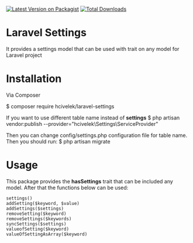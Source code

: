 [![Latest Version on Packagist][ico-version]][link-packagist]
[![Total Downloads][ico-downloads]][link-downloads]

# Laravel Settings
It provides a settings model that can be used with trait on any model for Laravel project

# Installation
Via Composer

$ composer require hcivelek/laravel-settings

If you want to use different table name instead of **settings**
$ php artisan vendor:publish --provider="hcivelek\Settings\ServiceProvider" 

Then you can change config/settings.php configuration file for table name. Then you should run:
$ php artisan migrate


# Usage
This package provides the **hasSettings** trait that can be included any model. After that the functions below can be used:

````
settings()
addSetting($keyword, $value)
addSettings($settings)
removeSetting($keyword)
removeSettings($keywords)
syncSettings($settings)
valueofSetting($keyword)
valueOfSettingAsArray($keyword)
````



[ico-version]: https://img.shields.io/packagist/v/hcivelek/settings.svg?style=flat-square
[ico-downloads]: https://img.shields.io/packagist/dt/hcivelek/settings.svg?style=flat-square


[link-packagist]: https://packagist.org/packages/hcivelek/laravel-settings
[link-downloads]: https://packagist.org/packages/hcivelek/laravel-settings
[link-author]: https://github.com/hcivelek 